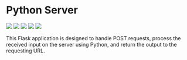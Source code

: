# Python Server
![](https://badges.creative-minds.studio/Vishal-Pattar/python-server/views?color=tomato)
![](https://badges.creative-minds.studio/Vishal-Pattar/python-server/clones?color=tomato)
![](https://badges.creative-minds.studio/Vishal-Pattar/python-server/forks?color=tomato)
![](https://badges.creative-minds.studio/Vishal-Pattar/python-server/downloads?color=tomato)
![](https://badges.creative-minds.studio/Vishal-Pattar/python-server/commits?color=tomato)

This Flask application is designed to handle POST requests, process the received input on the server using Python, and return the output to the requesting URL.

